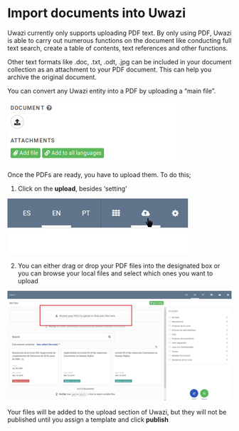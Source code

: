 # Import documents into Uwazi

Uwazi currently only supports uploading PDF text. By only using PDF, Uwazi is able to carry out numerous functions on the document like conducting full text search, create a table of contents, text references and other functions.

Other text formats like .doc, .txt, .odt, .jpg can be included in your document collection as an attachment to your PDF document. This can help you archive the original document. 

You can convert any Uwazi entity into a PDF by uploading a “main file”.


![upload](https://raw.githubusercontent.com/huridocs/uwazi-assets/master/wiki/screenshots/uppload-main-file.png)

Once the PDFs are ready, you have to upload them. To do this;
1. Click on the **upload**, besides ‘setting’

![upload](https://raw.githubusercontent.com/huridocs/uwazi-assets/master/wiki/screenshots/uploads_link.jpg)

2. You can either drag or drop your PDF files into the designated box or you can browse your local files and select which ones you want to upload 

![](https://github.com/quincywiele/HURIDOCS-User-Manuals/blob/master/upload1.jpg)

Your files will be added to the upload section of Uwazi, but they will not be published until you assign a template and click **publish**


